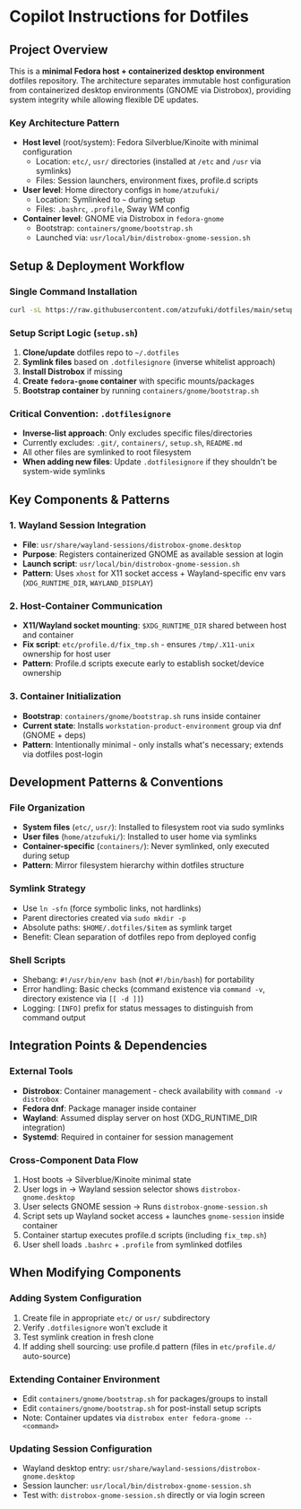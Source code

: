 # Copilot Instructions for Dotfiles

## Project Overview

This is a **minimal Fedora host + containerized desktop environment** dotfiles repository. The architecture separates immutable host configuration from containerized desktop environments (GNOME via Distrobox), providing system integrity while allowing flexible DE updates.

### Key Architecture Pattern

- **Host level** (root/system): Fedora Silverblue/Kinoite with minimal configuration
  - Location: `etc/`, `usr/` directories (installed at `/etc` and `/usr` via symlinks)
  - Files: Session launchers, environment fixes, profile.d scripts
- **User level**: Home directory configs in `home/atzufuki/`
  - Location: Symlinked to `~` during setup
  - Files: `.bashrc`, `.profile`, Sway WM config
- **Container level**: GNOME via Distrobox in `fedora-gnome`
  - Bootstrap: `containers/gnome/bootstrap.sh`
  - Launched via: `usr/local/bin/distrobox-gnome-session.sh`

## Setup & Deployment Workflow

### Single Command Installation
```bash
curl -sL https://raw.githubusercontent.com/atzufuki/dotfiles/main/setup.sh | bash
```

### Setup Script Logic (`setup.sh`)
1. **Clone/update** dotfiles repo to `~/.dotfiles`
2. **Symlink files** based on `.dotfilesignore` (inverse whitelist approach)
3. **Install Distrobox** if missing
4. **Create `fedora-gnome` container** with specific mounts/packages
5. **Bootstrap container** by running `containers/gnome/bootstrap.sh`

### Critical Convention: `.dotfilesignore`
- **Inverse-list approach**: Only excludes specific files/directories
- Currently excludes: `.git/`, `containers/`, `setup.sh`, `README.md`
- All other files are symlinked to root filesystem
- **When adding new files**: Update `.dotfilesignore` if they shouldn't be system-wide symlinks

## Key Components & Patterns

### 1. Wayland Session Integration
- **File**: `usr/share/wayland-sessions/distrobox-gnome.desktop`
- **Purpose**: Registers containerized GNOME as available session at login
- **Launch script**: `usr/local/bin/distrobox-gnome-session.sh`
- **Pattern**: Uses `xhost` for X11 socket access + Wayland-specific env vars (`XDG_RUNTIME_DIR`, `WAYLAND_DISPLAY`)

### 2. Host-Container Communication
- **X11/Wayland socket mounting**: `$XDG_RUNTIME_DIR` shared between host and container
- **Fix script**: `etc/profile.d/fix_tmp.sh` - ensures `/tmp/.X11-unix` ownership for host user
- **Pattern**: Profile.d scripts execute early to establish socket/device ownership

### 3. Container Initialization
- **Bootstrap**: `containers/gnome/bootstrap.sh` runs inside container
- **Current state**: Installs `workstation-product-environment` group via dnf (GNOME + deps)
- **Pattern**: Intentionally minimal - only installs what's necessary; extends via dotfiles post-login

## Development Patterns & Conventions

### File Organization
- **System files** (`etc/`, `usr/`): Installed to filesystem root via sudo symlinks
- **User files** (`home/atzufuki/`): Installed to user home via symlinks
- **Container-specific** (`containers/`): Never symlinked, only executed during setup
- **Pattern**: Mirror filesystem hierarchy within dotfiles structure

### Symlink Strategy
- Use `ln -sfn` (force symbolic links, not hardlinks)
- Parent directories created via `sudo mkdir -p`
- Absolute paths: `$HOME/.dotfiles/$item` as symlink target
- Benefit: Clean separation of dotfiles repo from deployed config

### Shell Scripts
- Shebang: `#!/usr/bin/env bash` (not `#!/bin/bash`) for portability
- Error handling: Basic checks (command existence via `command -v`, directory existence via `[[ -d ]]`)
- Logging: `[INFO]` prefix for status messages to distinguish from command output

## Integration Points & Dependencies

### External Tools
- **Distrobox**: Container management - check availability with `command -v distrobox`
- **Fedora dnf**: Package manager inside container
- **Wayland**: Assumed display server on host (XDG_RUNTIME_DIR integration)
- **Systemd**: Required in container for session management

### Cross-Component Data Flow
1. Host boots → Silverblue/Kinoite minimal state
2. User logs in → Wayland session selector shows `distrobox-gnome.desktop`
3. User selects GNOME session → Runs `distrobox-gnome-session.sh`
4. Script sets up Wayland socket access + launches `gnome-session` inside container
5. Container startup executes profile.d scripts (including `fix_tmp.sh`)
6. User shell loads `.bashrc` + `.profile` from symlinked dotfiles

## When Modifying Components

### Adding System Configuration
1. Create file in appropriate `etc/` or `usr/` subdirectory
2. Verify `.dotfilesignore` won't exclude it
3. Test symlink creation in fresh clone
4. If adding shell sourcing: use profile.d pattern (files in `etc/profile.d/` auto-source)

### Extending Container Environment
- Edit `containers/gnome/bootstrap.sh` for packages/groups to install
- Edit `containers/gnome/bootstrap.sh` for post-install setup scripts
- Note: Container updates via `distrobox enter fedora-gnome -- <command>`

### Updating Session Configuration
- Wayland desktop entry: `usr/share/wayland-sessions/distrobox-gnome.desktop`
- Session launcher: `usr/local/bin/distrobox-gnome-session.sh`
- Test with: `distrobox-gnome-session.sh` directly or via login screen

